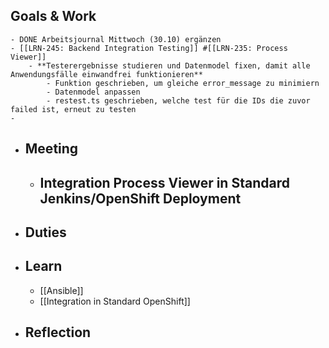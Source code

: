 ## Goals & Work
	- DONE Arbeitsjournal Mittwoch (30.10) ergänzen
	- [[LRN-245: Backend Integration Testing]] #[[LRN-235: Process Viewer]]
		- **Testerergebnisse studieren und Datenmodel fixen, damit alle Anwendungsfälle einwandfrei funktionieren**
			- Funktion geschrieben, um gleiche error_message zu minimiern
			- Datenmodel anpassen
			- restest.ts geschrieben, welche test für die IDs die zuvor failed ist, erneut zu testen
	-
- ## Meeting
	- **Integration Process Viewer in Standard Jenkins/OpenShift Deployment**
		-
- ## Duties
- ## Learn
	- [[Ansible]]
	- [[Integration in Standard OpenShift]]
- ## Reflection